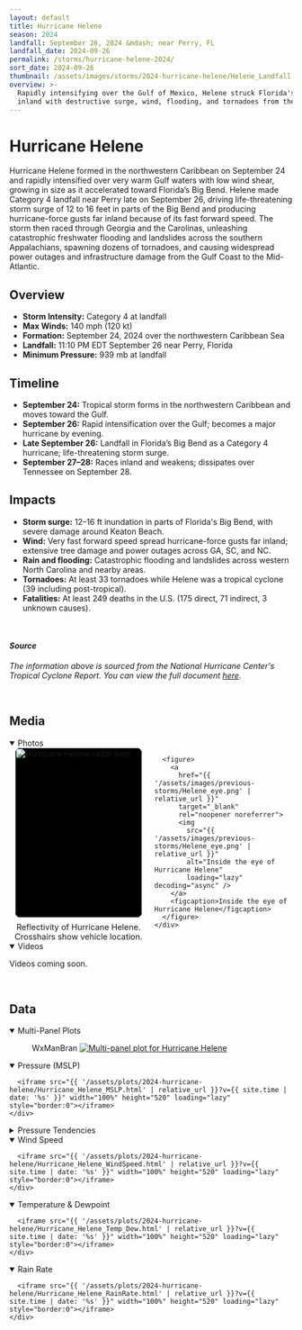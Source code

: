 ```yaml
---
layout: default
title: Hurricane Helene
season: 2024
landfall: September 26, 2024 &mdash; near Perry, FL
landfall_date: 2024-09-26
permalink: /storms/hurricane-helene-2024/
sort_date: 2024-09-26
thumbnail: /assets/images/storms/2024-hurricane-helene/Helene_Landfall.jpg
overview: >-
  Rapidly intensifying over the Gulf of Mexico, Helene struck Florida's Big Bend as a Category 4 hurricane before racing
  inland with destructive surge, wind, flooding, and tornadoes from the Gulf Coast to the Appalachians.
---
```


<h1 class="storm-page__title">Hurricane Helene</h1>
Hurricane Helene formed in the northwestern Caribbean on September 24 and rapidly intensified over very warm Gulf waters with low wind shear, growing in size as it accelerated toward Florida’s Big Bend. Helene made Category 4 landfall near Perry late on September 26, driving life-threatening storm surge of 12 to 16 feet in parts of the Big Bend and producing hurricane-force gusts far inland because of its fast forward speed. The storm then raced through Georgia and the Carolinas, unleashing catastrophic freshwater flooding and landslides across the southern Appalachians, spawning dozens of tornadoes, and causing widespread power outages and infrastructure damage from the Gulf Coast to the Mid-Atlantic.

## Overview
- **Storm Intensity:** Category 4 at landfall
- **Max Winds:** 140 mph (120 kt)
- **Formation:** September 24, 2024 over the northwestern Caribbean Sea
- **Landfall:** 11:10 PM EDT September 26 near Perry, Florida
- **Minimum Pressure:** 939 mb at landfall

## Timeline
- **September 24:** Tropical storm forms in the northwestern Caribbean and moves toward the Gulf.
- **September 26:** Rapid intensification over the Gulf; becomes a major hurricane by evening.
- **Late September 26:** Landfall in Florida’s Big Bend as a Category 4 hurricane; life-threatening storm surge.
- **September 27–28:** Races inland and weakens; dissipates over Tennessee on September 28.

## Impacts
- **Storm surge:** 12–16 ft inundation in parts of Florida's Big Bend, with severe damage around Keaton Beach.
- **Wind:** Very fast forward speed spread hurricane-force gusts far inland; extensive tree damage and power outages across GA, SC, and NC.
- **Rain and flooding:** Catastrophic flooding and landslides across western North Carolina and nearby areas.
- **Tornadoes:** At least 33 tornadoes while Helene was a tropical cyclone (39 including post-tropical).
- **Fatalities:** At least 249 deaths in the U.S. (175 direct, 71 indirect, 3 unknown causes).

<br />

#### _Source_
<em>The information above is sourced from the National Hurricane Center's Tropical Cyclone Report. You can view the full document <a href="https://www.nhc.noaa.gov/data/tcr/AL092024_Helene.pdf" target="_blank" rel="noopener noreferrer">here</a>.</em>

<br />

## Media

<!-- Helene-only local styles to match Milton layout without affecting other pages. -->
<style>
  #helene-photos {
    width: 100%;
    margin: 0 auto;
  }
  #helene-photos .media-row {
    display: grid;
    grid-template-columns: repeat(2, minmax(0, 1fr));
    gap: 0.75rem;
    align-items: stretch;
  }
  #helene-photos figure {
    margin: 0;
    display: flex;
    flex-direction: column;
  }
  #helene-photos figure a {
    display: block;
    width: 92%;
    margin: 0 auto;
    padding: 0;
    background-color: #000;
    border-radius: 10px;
    overflow: hidden;
  }
  #helene-photos figure:first-child a,
  #helene-photos figure:last-child a {
    aspect-ratio: 3 / 4;
  }
  #helene-photos img {
    display: block;
    width: 100% !important;
    height: 100% !important;
    object-fit: cover !important;
  }
  #helene-photos figcaption {
    text-align: center;
    font-size: 0.9rem;
    padding-top: 0.5rem;
  }
  @media (max-width: 900px) {
    #helene-photos .media-row {
      grid-template-columns: 1fr;
    }
    #helene-photos figure a {
      flex: none;
    }
  }
</style>

<details class="storm-plot-group" open>
  <summary class="storm-plot-summary">Photos</summary>
  <div id="helene-photos" class="media-wide"
       style="--media-base-width: calc(100% + 6rem); --media-max-target: 1500px; --media-gutter: 1rem;">
    <div class="media-row two-up media-row--fill media-row--equal-height">
      <figure>
        <a
          href="{{ '/assets/images/previous-storms/Helene_radar.GIF' | relative_url }}"
          target="_blank"
          rel="noopener noreferrer">
          <img
            src="{{ '/assets/images/previous-storms/Helene_radar.GIF' | relative_url }}"
            alt="Hurricane Helene radar loop"
            loading="lazy" decoding="async" />
        </a>
        <figcaption>Reflectivity of Hurricane Helene. Crosshairs show vehicle location.</figcaption>
      </figure>

      <figure>
        <a
          href="{{ '/assets/images/previous-storms/Helene_eye.png' | relative_url }}"
          target="_blank"
          rel="noopener noreferrer">
          <img
            src="{{ '/assets/images/previous-storms/Helene_eye.png' | relative_url }}"
            alt="Inside the eye of Hurricane Helene"
            loading="lazy" decoding="async" />
        </a>
        <figcaption>Inside the eye of Hurricane Helene</figcaption>
      </figure>
    </div>
  </div>
</details>

<details class="storm-plot-group" open>
  <summary class="storm-plot-summary">Videos</summary>
  <p>Videos coming soon.</p>
</details>

<br />

<!-- DATA-SECTION:START -->

<h2>Data</h2>

<div class="storm-data">
  <details class="storm-plot-group" open>
    <summary class="storm-plot-summary">Multi-Panel Plots</summary>
    <div class="storm-plot storm-multi-panels">
      <figure class="storm-multi-panels__figure">
        <span class="storm-multi-panels__watermark" aria-hidden="true">WxManBran</span>
        <a
          href="{{ '/assets/images/previous-storms/multi-panels/Hurricane_Helene_MultiPanel.png' | relative_url }}"
          target="_blank" rel="noopener noreferrer">
          <img
            src="{{ '/assets/images/previous-storms/multi-panels/Hurricane_Helene_MultiPanel.png' | relative_url }}"
            alt="Multi-panel plot for Hurricane Helene"
            loading="lazy" decoding="async" />
        </a>
      </figure>
    </div>
  </details>
  <details class="storm-plot-group" open>
    <summary class="storm-plot-summary">Pressure (MSLP)</summary>
    <div class="storm-plot">

      <iframe src="{{ '/assets/plots/2024-hurricane-helene/Hurricane_Helene_MSLP.html' | relative_url }}?v={{ site.time | date: '%s' }}" width="100%" height="520" loading="lazy" style="border:0"></iframe>
    </div>
  </details>
  <details class="storm-plot-group">
    <summary class="storm-plot-summary">Pressure Tendencies</summary>
    <div class="storm-plot">
      <iframe src="{{ '/assets/plots/2024-hurricane-helene/Hurricane_Helene_PTendency_5min.html' | relative_url }}?v={{ site.time | date: '%s' }}" width="100%" height="520" loading="lazy" style="border:0"></iframe>
    </div>
    <div class="storm-plot">
      <iframe src="{{ '/assets/plots/2024-hurricane-helene/Hurricane_Helene_PTendency_10min.html' | relative_url }}?v={{ site.time | date: '%s' }}" width="100%" height="520" loading="lazy" style="border:0"></iframe>
    </div>
    <div class="storm-plot">
      <iframe src="{{ '/assets/plots/2024-hurricane-helene/Hurricane_Helene_PTendency_15min.html' | relative_url }}?v={{ site.time | date: '%s' }}" width="100%" height="520" loading="lazy" style="border:0"></iframe>
    </div>
    <div class="storm-plot">
      <iframe src="{{ '/assets/plots/2024-hurricane-helene/Hurricane_Helene_PTendency_30min.html' | relative_url }}?v={{ site.time | date: '%s' }}" width="100%" height="520" loading="lazy" style="border:0"></iframe>
    </div>
    <div class="storm-plot">
      <iframe src="{{ '/assets/plots/2024-hurricane-helene/Hurricane_Helene_PTendency_1hour.html' | relative_url }}?v={{ site.time | date: '%s' }}" width="100%" height="520" loading="lazy" style="border:0"></iframe>
    </div>
  </details>
  <details class="storm-plot-group" open>
    <summary class="storm-plot-summary">Wind Speed</summary>
    <div class="storm-plot">

      <iframe src="{{ '/assets/plots/2024-hurricane-helene/Hurricane_Helene_WindSpeed.html' | relative_url }}?v={{ site.time | date: '%s' }}" width="100%" height="520" loading="lazy" style="border:0"></iframe>
    </div>
  </details>
  <details class="storm-plot-group" open>
    <summary class="storm-plot-summary">Temperature &amp; Dewpoint</summary>
    <div class="storm-plot">

      <iframe src="{{ '/assets/plots/2024-hurricane-helene/Hurricane_Helene_Temp_Dew.html' | relative_url }}?v={{ site.time | date: '%s' }}" width="100%" height="520" loading="lazy" style="border:0"></iframe>
    </div>
  </details>
  <details class="storm-plot-group" open>
    <summary class="storm-plot-summary">Rain Rate</summary>
    <div class="storm-plot">

      <iframe src="{{ '/assets/plots/2024-hurricane-helene/Hurricane_Helene_RainRate.html' | relative_url }}?v={{ site.time | date: '%s' }}" width="100%" height="520" loading="lazy" style="border:0"></iframe>
    </div>
  </details>
</div>
<!-- DATA-SECTION:END -->

